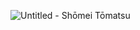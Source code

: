 ![Untitled - Shōmei Tōmatsu](https://japan-photo.info/wp-content/uploads/2010/03/TOMATSU-03087-50.jpg)
